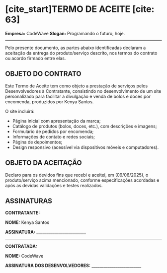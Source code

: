 # [cite_start]TERMO DE ACEITE [cite: 63]

**Empresa:** CodeWave
**Slogan:** Programando o futuro, hoje. 

---

Pelo presente documento, as partes abaixo identificadas declaram a aceitação da entrega do produto/serviço descrito, nos termos do contrato ou acordo firmado entre elas. 

## OBJETO DO CONTRATO 

Este Termo de Aceite tem como objeto a prestação de serviços pelos Desenvolvedores à Contratante, consistindo no desenvolvimento de um site personalizado para facilitar a divulgação e venda de bolos e doces por encomenda, produzidos por Kenya Santos. 

O site incluirá:

* Página inicial com apresentação da marca; 
* Catálogo de produtos (bolos, doces, etc.), com descrições e imagens;
* Formulário de pedidos por encomenda; 
* Informações de contato e redes sociais;
* Página de depoimentos;
* Design responsivo (acessível via dispositivos móveis e computadores). 

## OBJETO DA ACEITAÇÃO 

Declaro para os devidos fins que recebi e aceitei, em (09/06/2025), o produto/serviço acima mencionado, conforme especificações acordadas e após as devidas validações e testes realizados.

## ASSINATURAS 

**CONTRATANTE:**

**NOME:** Kenya Santos

**ASSINATURA:** _________________________

---

**CONTRATADA:**

**NOME:** CodeWave

**ASSINATURA DOS DESENVOLVEDORES:** _________________________
